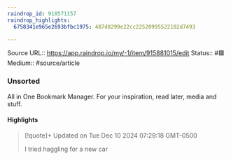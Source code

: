 ```yaml
---
raindrop_id: 918571157
raindrop_highlights:
  6758341e965e2693bfbc1975: 487d8299e22cc22520995522102d7493

---
```


Source URL:: https://app.raindrop.io/my/-1/item/915881015/edit
Status:: #🟥
Medium:: #source/article


### Unsorted

All in One Bookmark Manager. For your inspiration, read later, media and stuff.

#### Highlights

> [!quote]+ Updated on Tue Dec 10 2024 07:29:18 GMT-0500
>
> I tried haggling for a new car
